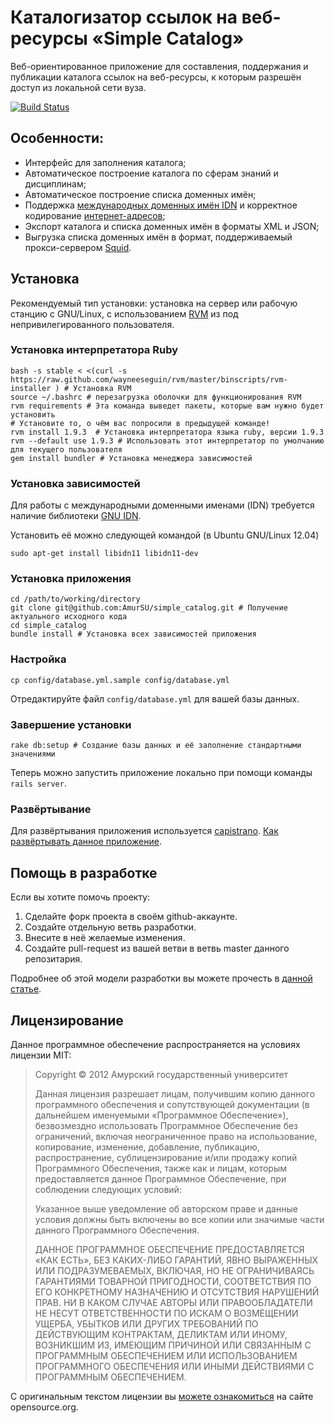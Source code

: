 Каталогизатор ссылок на веб-ресурсы «Simple Catalog»
====================================================

Веб-ориентированное приложение для составления, поддержания и публикации каталога ссылок на веб-ресурсы, к которым разрешён доступ из локальной сети вуза.

[![Build Status](https://travis-ci.org/AmurSU/simple_catalog.png?branch=master)](https://travis-ci.org/AmurSU/simple_catalog)

Особенности:
------------

 * Интерфейс для заполнения каталога;
 * Автоматическое построение каталога по сферам знаний и дисциплинам;
 * Автоматическое построение списка доменных имён;
 * Поддержка [международных доменных имён IDN][IDN] и корректное кодирование [интернет-адресов][URI];
 * Экспорт каталога и списка доменных имён в форматы XML и JSON;
 * Выгрузка списка доменных имён в формат, поддерживаемый прокси-сервером [Squid][].

Установка
---------

Рекомендуемый тип установки: установка на сервер или рабочую станцию с GNU/Linux, с использованием [RVM][] из под непривилегированного пользователя.

### Установка интерпретатора Ruby

	bash -s stable < <(curl -s https://raw.github.com/wayneeseguin/rvm/master/binscripts/rvm-installer ) # Установка RVM
	source ~/.bashrc # перезагрузка оболочки для функционирования RVM
	rvm requirements # Эта команда выведет пакеты, которые вам нужно будет установить
	# Установите то, о чём вас попросили в предыдущей команде!
	rvm install 1.9.3  # Установка интерпретатора языка ruby, версии 1.9.3
	rvm --default use 1.9.3 # Использовать этот интерпретатор по умолчанию для текущего пользователя
	gem install bundler # Установка менеджера зависимостей

### Установка зависимостей

Для работы с международными доменными именами (IDN) требуется наличие библиотеки [GNU IDN][].

Установить её можно следующей командой (в Ubuntu GNU/Linux 12.04)

	sudo apt-get install libidn11 libidn11-dev

### Установка приложения

	cd /path/to/working/directory
	git clone git@github.com:AmurSU/simple_catalog.git # Получение актуального исходного кода
	cd simple_catalog
	bundle install # Установка всех зависимостей приложения

### Настройка

	cp config/database.yml.sample config/database.yml

Отредактируйте файл `config/database.yml` для вашей базы данных.

### Завершение установки

	rake db:setup # Создание базы данных и её заполнение стандартными значениями

Теперь можно запустить приложение локально при помощи команды `rails server`.

### Развёртывание

Для развёртывания приложения используется [capistrano][]. [Как развёртывать данное приложение][deploy].

Помощь в разработке
-------------------

Если вы хотите помочь проекту:

 1. Сделайте форк проекта в своём github-аккаунте.
 2. Создайте отдельную ветвь разработки.
 3. Внесите в неё желаемые изменения.
 4. Создайте pull-request из вашей ветви в ветвь master данного репозитария.

Подробнее об этой модели разработки вы можете прочесть в [данной статье][pull].

Лицензирование
--------------

Данное программное обеспечение распространяется на условиях лицензии MIT:

> Copyright © 2012 Амурский государственный университет
> 
> Данная лицензия разрешает лицам, получившим копию данного программного обеспечения и сопутствующей документации (в дальнейшем именуемыми «Программное Обеспечение»), безвозмездно использовать Программное Обеспечение без ограничений, включая неограниченное право на использование, копирование, изменение, добавление, публикацию, распространение, сублицензирование и/или продажу копий Программного Обеспечения, также как и лицам, которым предоставляется данное Программное Обеспечение, при соблюдении следующих условий:
> 
> Указанное выше уведомление об авторском праве и данные условия должны быть включены во все копии или значимые части данного Программного Обеспечения.
> 
> ДАННОЕ ПРОГРАММНОЕ ОБЕСПЕЧЕНИЕ ПРЕДОСТАВЛЯЕТСЯ «КАК ЕСТЬ», БЕЗ КАКИХ-ЛИБО ГАРАНТИЙ, ЯВНО ВЫРАЖЕННЫХ ИЛИ ПОДРАЗУМЕВАЕМЫХ, ВКЛЮЧАЯ, НО НЕ ОГРАНИЧИВАЯСЬ ГАРАНТИЯМИ ТОВАРНОЙ ПРИГОДНОСТИ, СООТВЕТСТВИЯ ПО ЕГО КОНКРЕТНОМУ НАЗНАЧЕНИЮ И ОТСУТСТВИЯ НАРУШЕНИЙ ПРАВ. НИ В КАКОМ СЛУЧАЕ АВТОРЫ ИЛИ ПРАВООБЛАДАТЕЛИ НЕ НЕСУТ ОТВЕТСТВЕННОСТИ ПО ИСКАМ О ВОЗМЕЩЕНИИ УЩЕРБА, УБЫТКОВ ИЛИ ДРУГИХ ТРЕБОВАНИЙ ПО ДЕЙСТВУЮЩИМ КОНТРАКТАМ, ДЕЛИКТАМ ИЛИ ИНОМУ, ВОЗНИКШИМ ИЗ, ИМЕЮЩИМ ПРИЧИНОЙ ИЛИ СВЯЗАННЫМ С ПРОГРАММНЫМ ОБЕСПЕЧЕНИЕМ ИЛИ ИСПОЛЬЗОВАНИЕМ ПРОГРАММНОГО ОБЕСПЕЧЕНИЯ ИЛИ ИНЫМИ ДЕЙСТВИЯМИ С ПРОГРАММНЫМ ОБЕСПЕЧЕНИЕМ.

С оригинальным текстом лицензии вы [можете ознакомиться][mit] на сайте opensource.org.

[rails]: http://rubyonrails.org/ "Официальный сайт программной платформы Ruby on Rails"
[IDN]: http://ru.wikipedia.org/wiki/IDN "Статья про международные доменные имена"
[URI]: http://ru.wikipedia.org/wiki/URI "Статья про Uniform resource identifier"
[Squid]: http://www.squid-cache.org/ "Официальный сайт кэширующего прокси-сервера Squid"
[RVM]: http://beginrescueend.com/ "Официальный сайт Ruby Version Manager"
[GNU IDN]: http://www.gnu.org/software/libidn/ "Официальный сайт библиотеки GNU IDN"
[capistrano]: https://github.com/capistrano/capistrano/ "Официальный репозитарий утилиты автоматизации развёртывания приложений Capistrano"
[deploy]: http://habrahabr.ru/post/120368/ "Статья про развёртывание rails-приложений"
[pull]: http://habrahabr.ru/blogs/Git/125999/ "Статья «Pull request'ы на GitHub или Как мне внести изменения в чужой проект» на Habrahabr.ru"
[mit]: http://www.opensource.org/licenses/MIT "Оригинальный текст лицензии MIT"

